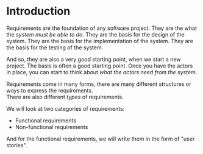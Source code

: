 # Introduction

Requirements are the foundation of any software project. They are the what the _system must be able to do_. They are the basis for the design of the system. They are the basis for the implementation of the system. They are the basis for the testing of the system.

And so, they are also a very good starting point, when we start a new project. The basis is often a good starting point.
Once you have the actors in place, you can start to think about _what the actors need from the system_.

Requirements come in many forms, there are many different structures or ways to express the requirements.\
There are also different _types_ of requirements. 

We will look at two categories of requirements:

- Functional requirements
- Non-functional requirements

And for the functional requirements, we will write them in the form of "user stories".